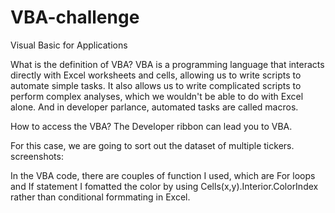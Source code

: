 # VBA-challenge
Visual Basic for Applications

What is the definition of VBA?
VBA is a programming language that interacts directly with Excel worksheets and cells, allowing us to write scripts to automate simple tasks. It also allows us to write complicated scripts to perform complex analyses, which we wouldn't be able to do with Excel alone. And in developer parlance, automated tasks are called macros. 

How to access the VBA?
The Developer ribbon can lead you to VBA.

For this case, we are going to sort out the dataset of multiple tickers.
screenshots:

In the VBA code, there are couples of function I used, which are For loops and If statement
I fomatted the color by using Cells(x,y).Interior.ColorIndex rather than conditional formmating in Excel.
